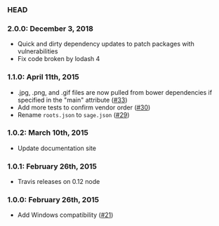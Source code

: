 ### HEAD

### 2.0.0: December 3, 2018
* Quick and dirty dependency updates to patch packages with vulnerabilities
* Fix code broken by lodash 4

### 1.1.0: April 11th, 2015
* .jpg, .png, and .gif files are now pulled from bower dependencies if specified in the "main" attribute ([#33](https://github.com/austinpray/asset-builder/issues/33))
* Add more tests to confirm vendor order ([#30](https://github.com/austinpray/asset-builder/pull/30))
* Rename `roots.json` to `sage.json` ([#29](https://github.com/austinpray/asset-builder/pull/29))

### 1.0.2: March 10th, 2015
* Update documentation site

### 1.0.1: February 26th, 2015
* Travis releases on 0.12 node

### 1.0.0: February 26th, 2015
* Add Windows compatibility ([#21](https://github.com/austinpray/asset-builder/pull/21))

